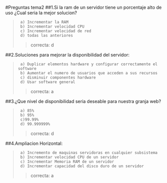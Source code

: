 #Preguntas tema2
##1.Si la ram de un servidor tiene un porcentaje alto de uso ¿Cual seria la mejor solucion?
>      a) Incrementar la RAM
>      b) Incrementar velocidad CPU 
>      c) Incrementar velocidad de red
>      d) todas las anteriores
>>  correcta: d

##2.Soluciones para mejorar la disponibilidad del servidor:
>      a) Duplicar elementos hardware y configurar correctamente el software 
>      b) Aumentar el numero de usuarios que acceden a sus recursos 
>      c) disminuir componentes hardware
>      d) Usar software general
>>  correcta: a

##3.¿Que nivel de disponibilidad seria deseable para nuestra granja web?
>      a) 85%
>      b) 95%
>      c)99.99%
>      d) 99.999999%
>>  correcta: d

##4.Ampliacion Horizontal:
>      a) Incremento de maquinas servidoras en cualquier subsistema
>      b) Incrementar velocidad CPU de un servidor
>      c) Incrementar Memoria RAM de un servidor
>      d) Incrementar capacidad del disco duro de un servidor
>>  correcta: a